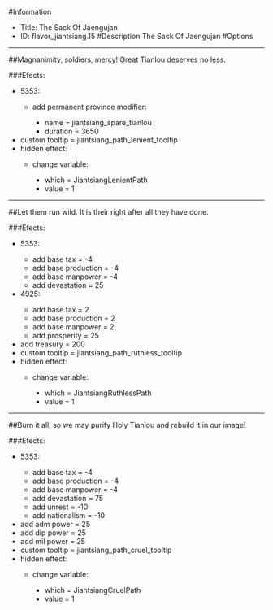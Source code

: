#Information
 - Title: The Sack Of Jaengujan
 - ID: flavor_jiantsiang.15
#Description
The Sack Of Jaengujan
#Options

___
##Magnanimity, soldiers, mercy! Great Tianlou deserves no less.

###Efects:<ul><li>5353:</li><ul><li>add permanent province modifier:</li><ul><li>name = jiantsiang_spare_tianlou</li><li>duration = 3650</li></ul></ul><li>custom tooltip = jiantsiang_path_lenient_tooltip</li><li>hidden effect:</li><ul><li>change variable:</li><ul><li>which = JiantsiangLenientPath</li><li>value = 1</li></ul></ul></ul>

___
##Let them run wild. It is their right after all they have done.

###Efects:<ul><li>5353:</li><ul><li>add base tax = -4</li><li>add base production = -4</li><li>add base manpower = -4</li><li>add devastation = 25</li></ul><li>4925:</li><ul><li>add base tax = 2</li><li>add base production = 2</li><li>add base manpower = 2</li><li>add prosperity = 25</li></ul><li>add treasury = 200</li><li>custom tooltip = jiantsiang_path_ruthless_tooltip</li><li>hidden effect:</li><ul><li>change variable:</li><ul><li>which = JiantsiangRuthlessPath</li><li>value = 1</li></ul></ul></ul>

___
##Burn it all, so we may purify Holy Tianlou and rebuild it in our image!

###Efects:<ul><li>5353:</li><ul><li>add base tax = -4</li><li>add base production = -4</li><li>add base manpower = -4</li><li>add devastation = 75</li><li>add unrest = -10</li><li>add nationalism = -10</li></ul><li>add adm power = 25</li><li>add dip power = 25</li><li>add mil power = 25</li><li>custom tooltip = jiantsiang_path_cruel_tooltip</li><li>hidden effect:</li><ul><li>change variable:</li><ul><li>which = JiantsiangCruelPath</li><li>value = 1</li></ul></ul></ul>
